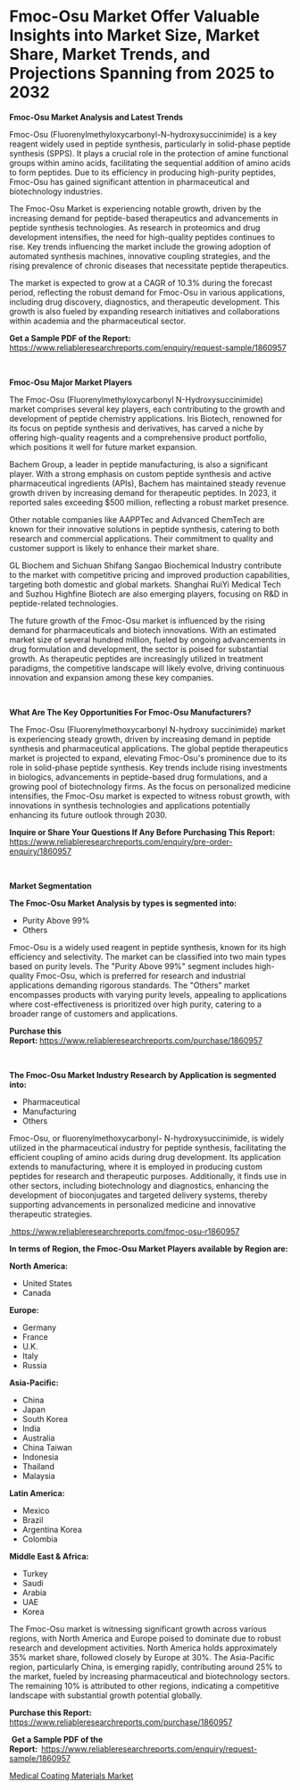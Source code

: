 <p><h1>Fmoc-Osu Market Offer Valuable Insights into Market Size, Market Share, Market Trends, and Projections Spanning from 2025 to 2032</h1></p><p><strong>Fmoc-Osu Market Analysis and Latest Trends</strong></p>
<p><p>Fmoc-Osu (Fluorenylmethyloxycarbonyl-N-hydroxysuccinimide) is a key reagent widely used in peptide synthesis, particularly in solid-phase peptide synthesis (SPPS). It plays a crucial role in the protection of amine functional groups within amino acids, facilitating the sequential addition of amino acids to form peptides. Due to its efficiency in producing high-purity peptides, Fmoc-Osu has gained significant attention in pharmaceutical and biotechnology industries.</p><p>The Fmoc-Osu Market is experiencing notable growth, driven by the increasing demand for peptide-based therapeutics and advancements in peptide synthesis technologies. As research in proteomics and drug development intensifies, the need for high-quality peptides continues to rise. Key trends influencing the market include the growing adoption of automated synthesis machines, innovative coupling strategies, and the rising prevalence of chronic diseases that necessitate peptide therapeutics. </p><p>The market is expected to grow at a CAGR of 10.3% during the forecast period, reflecting the robust demand for Fmoc-Osu in various applications, including drug discovery, diagnostics, and therapeutic development. This growth is also fueled by expanding research initiatives and collaborations within academia and the pharmaceutical sector.</p></p>
<p><strong>Get a Sample PDF of the Report:&nbsp;</strong> <a href="https://www.reliableresearchreports.com/enquiry/request-sample/1860957?utm_campaign=2229&utm_medium=2&utm_source=Github&utm_content=ia&utm_term=03022025&utm_id=fmoc-osu">https://www.reliableresearchreports.com/enquiry/request-sample/1860957</a></p>
<p>&nbsp;</p>
<p><strong>Fmoc-Osu Major Market Players</strong></p>
<p><p>The Fmoc-Osu (Fluorenylmethyloxycarbonyl N-Hydroxysuccinimide) market comprises several key players, each contributing to the growth and development of peptide chemistry applications. Iris Biotech, renowned for its focus on peptide synthesis and derivatives, has carved a niche by offering high-quality reagents and a comprehensive product portfolio, which positions it well for future market expansion. </p><p>Bachem Group, a leader in peptide manufacturing, is also a significant player. With a strong emphasis on custom peptide synthesis and active pharmaceutical ingredients (APIs), Bachem has maintained steady revenue growth driven by increasing demand for therapeutic peptides. In 2023, it reported sales exceeding $500 million, reflecting a robust market presence. </p><p>Other notable companies like AAPPTec and Advanced ChemTech are known for their innovative solutions in peptide synthesis, catering to both research and commercial applications. Their commitment to quality and customer support is likely to enhance their market share.</p><p>GL Biochem and Sichuan Shifang Sangao Biochemical Industry contribute to the market with competitive pricing and improved production capabilities, targeting both domestic and global markets. Shanghai RuiYi Medical Tech and Suzhou Highfine Biotech are also emerging players, focusing on R&D in peptide-related technologies.</p><p>The future growth of the Fmoc-Osu market is influenced by the rising demand for pharmaceuticals and biotech innovations. With an estimated market size of several hundred million, fueled by ongoing advancements in drug formulation and development, the sector is poised for substantial growth. As therapeutic peptides are increasingly utilized in treatment paradigms, the competitive landscape will likely evolve, driving continuous innovation and expansion among these key companies.</p></p>
<p>&nbsp;</p>
<p><strong>What Are The Key Opportunities For Fmoc-Osu Manufacturers?</strong></p>
<p><p>The Fmoc-Osu (Fluorenylmethoxycarbonyl N-hydroxy succinimide) market is experiencing steady growth, driven by increasing demand in peptide synthesis and pharmaceutical applications. The global peptide therapeutics market is projected to expand, elevating Fmoc-Osu's prominence due to its role in solid-phase peptide synthesis. Key trends include rising investments in biologics, advancements in peptide-based drug formulations, and a growing pool of biotechnology firms. As the focus on personalized medicine intensifies, the Fmoc-Osu market is expected to witness robust growth, with innovations in synthesis technologies and applications potentially enhancing its future outlook through 2030.</p></p>
<p><strong>Inquire or Share Your Questions If Any Before Purchasing This Report:</strong> <a href="https://www.reliableresearchreports.com/enquiry/pre-order-enquiry/1860957?utm_campaign=2229&utm_medium=2&utm_source=Github&utm_content=ia&utm_term=03022025&utm_id=fmoc-osu">https://www.reliableresearchreports.com/enquiry/pre-order-enquiry/1860957</a></p>
<p>&nbsp;</p>
<p><strong>Market Segmentation</strong></p>
<p><strong>The Fmoc-Osu Market Analysis by types is segmented into:</strong></p>
<p><ul><li>Purity Above 99%</li><li>Others</li></ul></p>
<p><p>Fmoc-Osu is a widely used reagent in peptide synthesis, known for its high efficiency and selectivity. The market can be classified into two main types based on purity levels. The "Purity Above 99%" segment includes high-quality Fmoc-Osu, which is preferred for research and industrial applications demanding rigorous standards. The "Others" market encompasses products with varying purity levels, appealing to applications where cost-effectiveness is prioritized over high purity, catering to a broader range of customers and applications.</p></p>
<p><strong>Purchase this Report:&nbsp;</strong><a href="https://www.reliableresearchreports.com/purchase/1860957?utm_campaign=2229&utm_medium=2&utm_source=Github&utm_content=ia&utm_term=03022025&utm_id=fmoc-osu">https://www.reliableresearchreports.com/purchase/1860957</a></p>
<p>&nbsp;</p>
<p><strong>The Fmoc-Osu Market Industry Research by Application is segmented into:</strong></p>
<p><ul><li>Pharmaceutical</li><li>Manufacturing</li><li>Others</li></ul></p>
<p><p>Fmoc-Osu, or fluorenylmethoxycarbonyl- N-hydroxysuccinimide, is widely utilized in the pharmaceutical industry for peptide synthesis, facilitating the efficient coupling of amino acids during drug development. Its application extends to manufacturing, where it is employed in producing custom peptides for research and therapeutic purposes. Additionally, it finds use in other sectors, including biotechnology and diagnostics, enhancing the development of bioconjugates and targeted delivery systems, thereby supporting advancements in personalized medicine and innovative therapeutic strategies.</p></p>
<p><a href="https://www.reliableresearchreports.com/fmoc-osu-r1860957?utm_campaign=2229&utm_medium=2&utm_source=Github&utm_content=ia&utm_term=03022025&utm_id=fmoc-osu">&nbsp;https://www.reliableresearchreports.com/fmoc-osu-r1860957</a></p>
<p><strong>In terms of Region, the Fmoc-Osu Market Players available by Region are:</strong></p>
<p>
    <p> <strong> North America: </strong>
        <ul>
            <li>United States</li>
            <li>Canada</li>
        </ul>
        </p> 
    <p> <strong> Europe: </strong>
        <ul>
            <li>Germany</li>
            <li>France</li>
            <li>U.K.</li>
            <li>Italy</li>
            <li>Russia</li>
        </ul>
        </p> 
    <p> <strong> Asia-Pacific: </strong>
        <ul>
            <li>China</li>
            <li>Japan</li>
            <li>South Korea</li>
            <li>India</li>
            <li>Australia</li>
            <li>China Taiwan</li>
            <li>Indonesia</li>
            <li>Thailand</li>
            <li>Malaysia</li>
        </ul>
        </p> 
    <p> <strong> Latin America: </strong>
        <ul>
            <li>Mexico</li>
            <li>Brazil</li>
            <li>Argentina Korea</li>
            <li>Colombia</li>
        </ul>
        </p> 
    <p> <strong> Middle East & Africa: </strong>
        <ul>
            <li>Turkey</li>
            <li>Saudi</li>
            <li>Arabia</li>
            <li>UAE</li>
            <li>Korea</li>
        </ul>
    </p>
    </p>
<p><p>The Fmoc-Osu market is witnessing significant growth across various regions, with North America and Europe poised to dominate due to robust research and development activities. North America holds approximately 35% market share, followed closely by Europe at 30%. The Asia-Pacific region, particularly China, is emerging rapidly, contributing around 25% to the market, fueled by increasing pharmaceutical and biotechnology sectors. The remaining 10% is attributed to other regions, indicating a competitive landscape with substantial growth potential globally.</p></p>
<p><strong>Purchase this Report: </strong><a href="https://www.reliableresearchreports.com/purchase/1860957?utm_campaign=2229&utm_medium=2&utm_source=Github&utm_content=ia&utm_term=03022025&utm_id=fmoc-osu">https://www.reliableresearchreports.com/purchase/1860957</a></p>
<p>&nbsp;<strong>Get a Sample PDF of the Report:&nbsp;&nbsp;</strong><a href="https://www.reliableresearchreports.com/enquiry/request-sample/1860957?utm_campaign=2229&utm_medium=2&utm_source=Github&utm_content=ia&utm_term=03022025&utm_id=fmoc-osu">https://www.reliableresearchreports.com/enquiry/request-sample/1860957</a></p>
<p><strong></strong></p>
<p><p><a href="https://github.com/wwwkeltoum/Market-Research-Report-List-5/blob/main/medical-coating-materials-market.md?utm_campaign=2229&utm_medium=2&utm_source=Github&utm_content=ia&utm_term=03022025&utm_id=fmoc-osu">Medical Coating Materials Market</a></p></p>